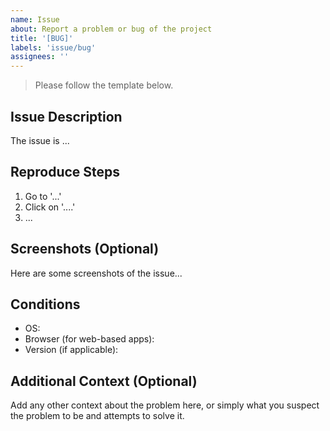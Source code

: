```yaml
---
name: Issue
about: Report a problem or bug of the project
title: '[BUG]'
labels: 'issue/bug'
assignees: ''
---
```

> Please follow the template below.
## Issue Description
The issue is ...

## Reproduce Steps
1. Go to '...'
2. Click on '....'
3. ...

## Screenshots (Optional)
Here are some screenshots of the issue...

## Conditions
- OS: 
- Browser (for web-based apps):
- Version (if applicable):

## Additional Context (Optional)
Add any other context about the problem here, or simply what you suspect the problem to be and attempts to solve it.

